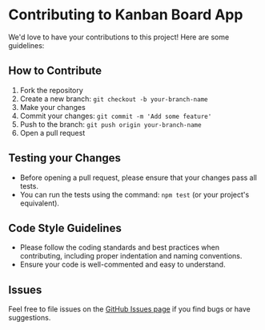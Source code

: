 # Contributing to Kanban Board App

We'd love to have your contributions to this project! Here are some guidelines:

## How to Contribute
1. Fork the repository
2. Create a new branch: `git checkout -b your-branch-name`
3. Make your changes
4. Commit your changes: `git commit -m 'Add some feature'`
5. Push to the branch: `git push origin your-branch-name`
6. Open a pull request

## Testing your Changes
- Before opening a pull request, please ensure that your changes pass all tests.
- You can run the tests using the command: `npm test` (or your project's equivalent).

## Code Style Guidelines
- Please follow the coding standards and best practices when contributing, including proper indentation and naming conventions.
- Ensure your code is well-commented and easy to understand.

## Issues
Feel free to file issues on the [GitHub Issues page](https://github.com/yourusername/kanban-board-app/issues) if you find bugs or have suggestions.